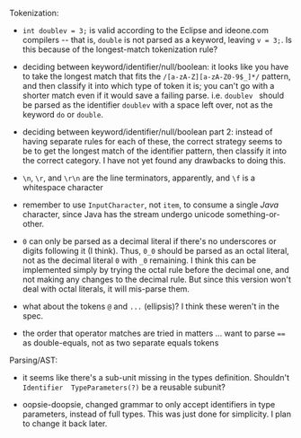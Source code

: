 Tokenization:

 - `int doublev = 3;` is valid according to the Eclipse and ideone.com compilers --
   that is, `double` is not parsed as a keyword, leaving `v = 3;`.
   Is this because of the longest-match tokenization rule?

 - deciding between keyword/identifier/null/boolean:  it looks like you have to take 
   the longest match that fits the `/[a-zA-Z][a-zA-Z0-9$_]*/` pattern, and then 
   classify it into which type of token it is; you can't go with a shorter match even
   if it would save a failing parse.  i.e. `doublev ` should be parsed as the identifier
   `doublev` with a space left over, not as the keyword `do` or `double`.
   
 - deciding between keyword/identifier/null/boolean part 2:  instead of having separate rules for
   each of these, the correct strategy seems to be to get the longest match of the identifier 
   pattern, then classify it into the correct category.  I have not yet found any drawbacks to 
   doing this.
   
 - `\n`, `\r`, and `\r\n` are the line terminators, apparently, and `\f` is a whitespace character

 - remember to use `InputCharacter`, not `item`, to consume a single *Java* character, since Java
   has the stream undergo unicode something-or-other.
 
 - `0` can only be parsed as a decimal literal if there's no underscores or digits following it
   (I think).  Thus, `0_0` should be parsed as an octal literal, not as the decimal literal `0` 
   with `_0` remaining.  I think this can be implemented simply by trying the octal rule before
   the decimal one, and not making any changes to the decimal rule.  But since this version won't
   deal with octal literals, it will mis-parse them.
   
 - what about the tokens `@` and `...` (ellipsis)?  I think these weren't in the spec.
 
 - the order that operator matches are tried in matters ... want to parse `==` as double-equals,
   not as two separate equals tokens

   
Parsing/AST:

 - it seems like there's a sub-unit missing in the types definition.  Shouldn't 
   `Identifier  TypeParameters(?)` be a reusable subunit?

 - oopsie-doopsie, changed grammar to only accept identifiers in type parameters, instead of full
   types.  This was just done for simplicity.  I plan to change it back later.


